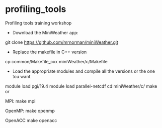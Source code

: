 # profiling_tools
Profiling tools training workshop 

* Download the MiniWeather app:

git clone https://github.com/mrnorman/miniWeather.git

* Replace the makefile in C++ version

cp common/Makefile_cxx miniWeather/c/Makefile

* Load the appropriate modules and compile all the versions or the one tou want

module load pgi/19.4
module load parallel-netcdf
cd miniWeather/c/
make
or 

MPI:
make mpi 

OpenMP:
make openmp

OpenACC
make openacc

